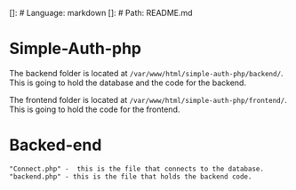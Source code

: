 <!-- list of items -->
[]: # Language: markdown
[]: # Path: README.md
# Simple-Auth-php

The backend folder is located at `/var/www/html/simple-auth-php/backend/`.  
    This is going to hold the database and the code for the backend.

The frontend folder is located at `/var/www/html/simple-auth-php/frontend/`.  
    This is going to hold the code for the frontend.

# Backed-end
    "Connect.php" -  this is the file that connects to the database.
    "backend.php" - this is the file that holds the backend code.



